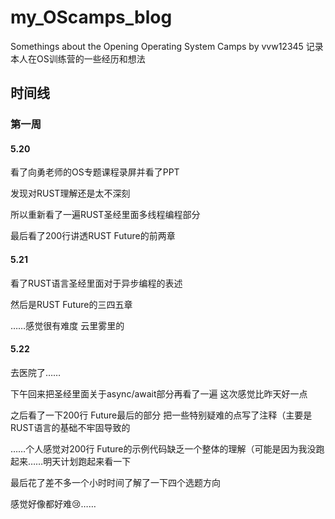 # my_OScamps_blog
Somethings about the Opening Operating System Camps by vvw12345
记录本人在OS训练营的一些经历和想法

## 时间线

### 第一周

#### 5.20

看了向勇老师的OS专题课程录屏并看了PPT

发现对RUST理解还是太不深刻 

所以重新看了一遍RUST圣经里面多线程编程部分 

最后看了200行讲透RUST Future的前两章



#### 5.21

看了RUST语言圣经里面对于异步编程的表述

然后是RUST Future的三四五章

……感觉很有难度 云里雾里的



#### 5.22

去医院了……

下午回来把圣经里面关于async/await部分再看了一遍 这次感觉比昨天好一点

之后看了一下200行 Future最后的部分 把一些特别疑难的点写了注释（主要是RUST语言的基础不牢固导致的

……个人感觉对200行 Future的示例代码缺乏一个整体的理解（可能是因为我没跑起来……明天计划跑起来看一下

最后花了差不多一个小时时间了解了一下四个选题方向

感觉好像都好难:cry:……